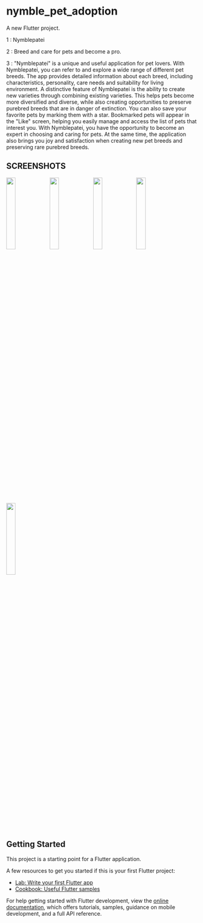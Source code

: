# nymble_pet_adoption

A new Flutter project.

1 : Nymblepatei

2 : Breed and care for pets and become a pro.

3 : "Nymblepatei" is a unique and useful application for pet lovers. With Nymblepatei, you can refer to and explore a wide range of different pet breeds. The app provides detailed information about each breed, including characteristics, personality, care needs and suitability for living environment. A distinctive feature of Nymblepatei is the ability to create new varieties through combining existing varieties. This helps pets become more diversified and diverse, while also creating opportunities to preserve purebred breeds that are in danger of extinction. You can also save your favorite pets by marking them with a star. Bookmarked pets will appear in the "Like" screen, helping you easily manage and access the list of pets that interest you. With Nymblepatei, you have the opportunity to become an expert in choosing and caring for pets. At the same time, the application also brings you joy and satisfaction when creating new pet breeds and preserving rare purebred breeds.

## SCREENSHOTS
<p style="float: center;">
  <img src="https://github.com/phanjan/nymblepatei_t10/nymble_pet_adoption/blob/main/screensshot/1.png" width="22%"/>
  <img src="https://github.com/phanjan/to_do_list_t6/blob/main/screensshot/2.png" width="22%"/>
  <img src="https://github.com/phanjan/to_do_list_t6/blob/main/screensshot/3.png" width="22%"/>
  <img src="https://github.com/phanjan/to_do_list_t6/blob/main/screensshot/4.png" width="22%"/>
  <img src="https://github.com/phanjan/to_do_list_t6/blob/main/screensshot/5.png" width="22%"/>
</p>

## Getting Started

This project is a starting point for a Flutter application.

A few resources to get you started if this is your first Flutter project:

- [Lab: Write your first Flutter app](https://docs.flutter.dev/get-started/codelab)
- [Cookbook: Useful Flutter samples](https://docs.flutter.dev/cookbook)

For help getting started with Flutter development, view the
[online documentation](https://docs.flutter.dev/), which offers tutorials,
samples, guidance on mobile development, and a full API reference.

